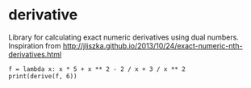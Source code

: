 derivative
==========

Library for calculating exact numeric derivatives using dual numbers.
Inspiration from http://jliszka.github.io/2013/10/24/exact-numeric-nth-derivatives.html


    f = lambda x: x * 5 + x ** 2 - 2 / x + 3 / x ** 2
    print(derive(f, 6))
